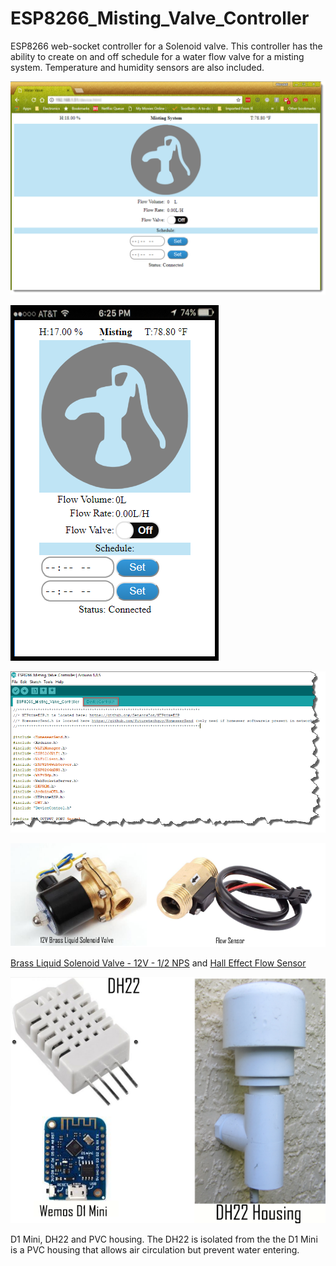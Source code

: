 # ESP8266_Misting_Valve_Controller

ESP8266 web-socket controller for a Solenoid valve. This controller has the ability to create on and off schedule for a water flow valve for a misting system. Temperature and humidity sensors are also included.  


<img src="images/MistingValve.png" width="700"></img>


![valve](/images/iPhoneWaterValve.png)


![DeviceControl](/images/MistingIno.png)


![Valve & Flow Sensor](/images/Sensor&Valve.png)

[Brass Liquid Solenoid Valve - 12V - 1/2 NPS](https://www.adafruit.com/product/996) and 
[Hall Effect Flow Sensor](https://www.amazon.com/gp/product/B01FJR9RRK/ref=oh_aui_detailpage_o00_s00?ie=UTF8&psc=1)


![Housing D! Mini DH22](/images/Housing_D1Mini.png)

D1 Mini, DH22 and PVC housing. The DH22 is isolated from the the D1 Mini is a PVC housing that allows air circulation but prevent water entering.
